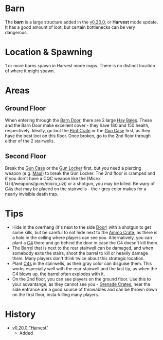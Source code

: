# Barn
The **barn** is a large structure added in the [v0.20.0](https://github.com/HasangerGames/suroi/releases/tag/v0.20.0), or **Harvest** mode update. It has a good amount of loot, but certain bottlenecks can be very dangerous. 

# Location & Spawning
1 or more barns spawn in Harvest mode maps. There is no distinct location of where it might spawn.

# Areas

## Ground Floor
When entering through the [Barn Door](/obstacles/barn_door), there are 2 large [Hay Bales](/obstacles/hay_bale). These and the Barn Door make excellent cover - they have 180 and 150 health, respectively. 
Ideally, go loot the [Flint Crate](/obstacles/flint_crate) or the [Gun Case](obstacles/gun_case) first, as they have the best loot on this floor. Once broken, go to the 2nd floor through either of the 2 stairwells. 

## Second Floor
Break the [Gun Case](obstacles/gun_case) or the [Gun Locker](obstacles/gun_locker) first, but you need a piercing weapon (e.g. [Maul](/weapons/melee/maul)) to break the Gun Locker. The 2nd floor is cramped and if you don't have a CQC weapon like the [Micro Uzi(/weapons/guns/micro_uzi) or a shotgun, you may be killed. Be wary of [C4s](/weapons/throwables/c4) that may be placed on the stairwells - their grey color makes for a nearly invisible death trap. 

# Tips
- Hide in the overhang (it's next to the side [Door](/obstacles/door)) with a shotgun to get some kills, but be careful to not hide next to the [Ammo Crate](/obstacles/ammo_crate), as there is a hole in the ceiling where players can see you. Alternatively, you can plant a [C4](/weapons/throwables/c4) there and go behind the door in case the C4 doesn't kill them.
- The [Barrel](/obstacles/barrel) that is next to the rear stairwell can be damaged, and when somebody exits the stairs, shoot the barrel to kill or heavily damage them. Many players don't think twice about this strategic location. 
- Plant [C4s](/weapons/throwables/c4) in the stairwells, as their gray color can disguise them. This works especially well with the rear stairwell and the last tip, as when the C4 blows up, the barrel often explodes with it.
- On the 2nd floor, you can see players on the ground floor. Use this to your advantange, as they cannot see you - [Grenade Crates](/obstacles/grenade_crate), near the side entrance are a good source of throwables and can be thrown down on the first floor, insta-killing many players.


# History
- [v0.20.0 "Harvest"](https://github.com/HasangerGames/suroi/releases/tag/v0.20.0)
    - Added



